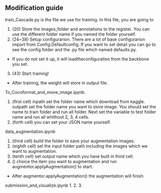 ## Modification guide


train_Cascade.py is the file we use for training. In this file, you are going to 
1. (20) Store the images_folder and annotations to the register. You can use the different folder name if you named the folder yourself. 
2. (24~38) Setup configurarion. There are a lot of base configurarion import from Config.Defaultconfig. If you want to set detail you can go to see the config folder and the .py file which named defaults.py.
* If you do not set it up, it will loadtheconfiguration from the backbone you set.
3. (43) Start training!
* After training, the weight will store in output file.

To_Cocoformat_and_move_image.ipynb. 
1. (first cell) inpath set the folder name which download from kaggle. outpath set the folder name you want to store image. You should set the name to train folder and run all folder. Next set the variable to test folder name and run all whithout 2, 3, 4 cells.
2. (forth cell) you can set your JSON name yourself.

data_augmentation.ipynb
1. (third cell) build the folder to save your augmentation images.
2. (eighth cell) set the input folder path including the images which we want to augmentation.
3. (tenth cell) set output name which you have built in third cell.
4. () choice the item you want to augmentation and run augmentor.applyAugmentation() to start.
* After augmentor.applyAugmentation() the augmentation will finish.

submission_and_visualize.ipynb
1.
2.
3.

